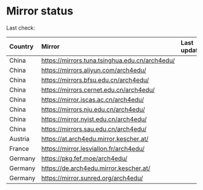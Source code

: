 <script src="./time.js"></script>
# Mirror status
Last check: <script type="text/javascript">localize(1732676599.2060509);</script>

|Country|Mirror|Last update|
|:------|:-----|:----------|
|China|https://mirrors.tuna.tsinghua.edu.cn/arch4edu/|<script type="text/javascript">localize(1732646530);</script>|
|China|https://mirrors.aliyun.com/arch4edu/|<script type="text/javascript">localize(1732603509);</script>|
|China|https://mirrors.bfsu.edu.cn/arch4edu/|<script type="text/javascript">localize(1732646530);</script>|
|China|https://mirrors.cernet.edu.cn/arch4edu/|<script type="text/javascript">localize(1732646530);</script>|
|China|https://mirror.iscas.ac.cn/arch4edu/|<script type="text/javascript">localize(1732646530);</script>|
|China|https://mirrors.nju.edu.cn/arch4edu/|<script type="text/javascript">localize(1732603509);</script>|
|China|https://mirror.nyist.edu.cn/arch4edu/|<script type="text/javascript">localize(1732603509);</script>|
|China|https://mirrors.sau.edu.cn/arch4edu/|<script type="text/javascript">localize(1729319991);</script>|
|Austria|https://at.arch4edu.mirror.kescher.at/|<script type="text/javascript">localize(1732646530);</script>|
|France|https://mirror.lesviallon.fr/arch4edu/|<script type="text/javascript">localize(1732646530);</script>|
|Germany|https://pkg.fef.moe/arch4edu/|<script type="text/javascript">localize(1732646530);</script>|
|Germany|https://de.arch4edu.mirror.kescher.at/|<script type="text/javascript">localize(1732646530);</script>|
|Germany|https://mirror.sunred.org/arch4edu/|<script type="text/javascript">localize(1732646530);</script>|

<script src="./tablefilter/tablefilter.js"></script>
<script src="./table.js"></script>